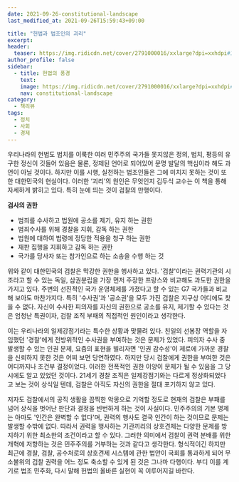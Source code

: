 ```yaml
---
date: 2021-09-26-constitutional-landscape
last_modified_at: 2021-09-26T15:59:43+09:00

title: "헌법과 법조인의 괴리"
excerpt:
header:
  teaser: https://img.ridicdn.net/cover/2791000016/xxlarge?dpi=xxhdpi#1
author_profile: false
sidebar:
  - title: 헌법의 풍경
    text:
    image: https://img.ridicdn.net/cover/2791000016/xxlarge?dpi=xxhdpi#1
    nav: constitutional-landscape
category:
  - 책리뷰
tags:
  - 정치
  - 사회
  - 경제
---
```

우리나라의 헌법도 법치를 이룩한 여러 민주주의 국가들 못지않은 정의, 법치, 평등의 유구한 정신이 깃들어 있음은 물론, 정제된 언어로 되어있어 문명 발달의 핵심이라 해도 과언이 아닐 것이다. 하지만 이를 시행, 실천하는 법조인들은 그에 미치지 못하는 것이 또한 대한민국의 현실이다. 이러한 ‘괴리’의 원인은 무엇인지 김두식 교수는 이 책을 통해 자세하게 밝히고 있다. 특히 눈에 띄는 것이 검찰의 만행이다.  



**검사의 권한**

- 범죄를 수사하고 법원에 공소를 제기, 유지 하는 권한
- 범죄수사를 위해 경찰을 지휘, 감독 하는 권한
- 법원에 대하여 법령에 정당한 적용을 청구 하는 권한
- 재판 집행을 지휘하고 감독 하는 권한
- 국가를 당사자 또는 참가인으로 하는 소송을 수행 하는 것  



위와 같이 대한민국의 검찰은 막강한 권한을 행사하고 있다. '검찰'이라는 권력기관의 시조라고 할 수 있는 독일, 삼권분립을 가장 먼저 주장한 프랑스와 비교해도 과도한 권한을 가지고 있다. 주변의 선진적인 국가 운영체제를 가졌다고 할 수 있는 G7 국가들과 비교해 보아도 마찬가지다. 특히 '수사권'과 '공소권'을 모두 가진 검찰은 지구상 어디에도 찾을 수 없다. 자신이 수사한 피의자를 자신의 권한으로 공소를 유지, 제기할 수 있다는 것은 엄청난 특권이자, 검찰 조직 부패의 직접적인 원인이라고 생각한다.

이는 우리나라의 일제강점기라는 특수한 상황과 맞물려 있다. 친일의 선봉장 역할을 자임했던 '경찰'에게 전방위적인 수사권을 부여하는 것은 문제가 있었다. 피의자 수사 중 발생할 수 있는 인권 문제, 요즘의 표현을 빌리자면 '인권 감수성'이 제로에 가까운 경찰을 신뢰하지 못한 것은 어찌 보면 당연하였다. 하지만 당시 검찰에게 권한을 부여한 것은 어디까지나 조건부 결정이었다. 이러한 전폭적인 권한 이양이 문제가 될 수 있음을 그 당시에도 알고 있었던 것이다. 21세기 경찰 조직은 일제강점기와는 다르게 정상화되었다고 보는 것이 상식일 텐데, 검찰은 아직도 자신의 권한을 절대 포기하지 않고 있다.

저자도 검찰에서의 공직 생활을 끔찍한 악몽으로 기억할 정도로 현재의 검찰은 부패를 넘어 상식을 벗어난 판단과 결정을 빈번하게 하는 것이 사실이다. 민주주의의 기본 명제는 아마도 '인간은 완벽할 수 없다'며, 권력의 행사도 결국 인간이 하는 것이므로 문제는 발생할 수밖에 없다. 따라서 권력을 행사하는 기관끼리의 상호견제는 다양한 문제를 방지하기 위한 최소한의 조건이라고 할 수 있다. 그러한 의미에서 검찰이 권력 분배를 위한 개혁에 저항하는 것은 민주주의를 거부하는 것과 같다고 생각한다. 형식적이긴 하지만 최근에 경찰, 검찰, 공수처로의 상호견제 시스템에 관한 법안이 국회를 통과하게 되어 무소불위의 검찰 권력을 어느 정도 축소할 수 있게 된 것은 그나마 다행이다. 부디 이를 계기로 법조 민주화, 다시 말해 헌법의 올바른 실현이 꼭 이루어지길 바란다.